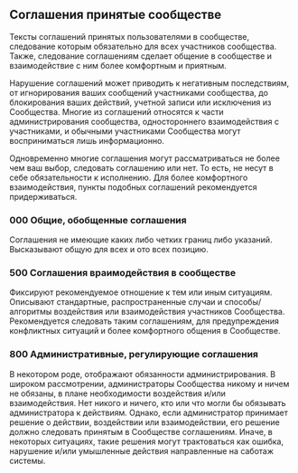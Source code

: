 ## Соглашения принятые сообществе

Тексты соглашений принятых пользователями в сообществе, следование которым обязательно для всех участников сообщества. Также, следование соглашениям сделает общение в сообществе и взаимодействие с ним более комфортным и приятным. 

Нарушение соглашений может приводить к негативным последствиям, от игнорирования ваших сообщений участниками сообщества, до блокирования ваших действий, учетной записи или исключения из Сообщества. Многие из соглашений относятся к части администрирования сообщества, одностороннего взаимодействия с участниками, и обычными участниками Сообщества могут восприниматься лишь информационно.

Одновременно многие соглашения могут рассматриваться не более чем ваш выбор, следовать соглашению или нет. То есть, не несут в себе обязательности к исполнению. Для более комфортного взаимодействия, пункты подобных соглашений рекомендуется придерживаться.

### 000 Общие, обобщенные соглашения
Соглашения не имеющие каких либо четких границ либо указаний. Высказывают общую для всех и ото всех позицию.

### 500 Соглашения враимодействия в сообществе
Фиксируют рекомендуемое отношение к тем или иным ситуациям. Описывают стандартные, распространенные случаи и способы/алгоритмы воздействия или взаимодействия участников Сообщества. Рекомендуется следовать таким соглашениям, для предупреждения конфликтных ситуаций и более комфортного общения в Сообществе.

### 800 Административные, регулирующие соглашения
В некотором роде, отображают обязанности администрирования. В широком рассмотрении, администраторы Сообщества никому и ничем не обязаны, в плане необходимости воздействия и/или взаимодействия. Нет никого и ничего, кто или что могли бы обязывать администратора к действиям. Однако, если администратор принимает решение о действии, воздействии или взаимодействии, его решение должно следовать принятым в Сообществе соглашениям. Иначе, в некоторых ситуациях, такие решения могут трактоваться как ошибка, нарушение и/или умышленные действия направленные на саботаж системы.
